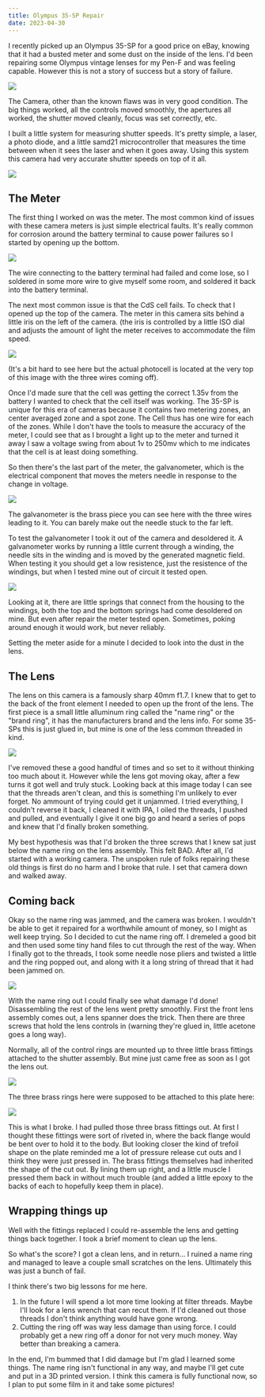 ```yaml
---
title: Olympus 35-SP Repair
date: 2023-04-30
---
```


I recently picked up an Olympus 35-SP for a good price on eBay, knowing that it had a busted meter and some dust on the inside of the lens. I'd been repairing some Olympus vintage lenses for my Pen-F and was feeling capable. However this is not a story of success but a story of failure.

<img src="olympus-35sp-intake.jpg">

The Camera, other than the known flaws was in very good condition. The big things worked, all the controls moved smoothly, the apertures all worked, the shutter moved cleanly, focus was set correctly, etc.

I built a little system for measuring shutter speeds. It's pretty simple, a laser, a photo diode, and a little samd21 microcontroller that measures the time between when it sees the laser and when it goes away. Using this system this camera had very accurate shutter speeds on top of it all.

<img src="shutter-speed-measurement.jpg">

## The Meter

The first thing I worked on was the meter. The most common kind of issues with these camera meters is just simple electrical faults. It's really common for corrosion around the battery terminal to cause power failures so I started by opening up the bottom.

<img src="olympus-35sp-bottom.jpg">

The wire connecting to the battery terminal had failed and come lose, so I soldered in some more wire to give myself some room, and soldered it back into the battery terminal.

The next most common issue is that the CdS cell fails. To check that I opened up the top of the camera. The meter in this camera sits behind a little iris on the left of the camera. (the iris is controlled by a little ISO dial and adjusts the amount of light the meter receives to accommodate the film speed.

<img src="olympus-35sp-top.jpg">

(It's a bit hard to see here but the actual photocell is located at the very top of this image with the three wires coming off).

Once I'd made sure that the cell was getting the correct 1.35v from the battery I wanted to check that the cell itself was working. The 35-SP is unique for this era of cameras because it contains two metering zones, an center averaged zone and a spot zone. The Cell thus has one wire for each of the zones. While I don't have the tools to measure the accuracy of the meter, I could see that as I brought a light up to the meter and turned it away I saw a voltage swing from about 1v to 250mv which to me indicates that the cell is at least doing something.

So then there's the last part of the meter, the galvanometer, which is the electrical component that moves the meters needle in response to the change in voltage.

<img src="olympus-35sp-galvanometer-in-housing.jpg">

The galvanometer is the brass piece you can see here with the three wires leading to it. You can barely make out the needle stuck to the far left.

To test the galvanometer I took it out of the camera and desoldered it. A galvanometer works by running a little current through a winding, the needle sits in the winding and is moved by the generated magnetic field. When testing it you should get a low resistence, just the resistence of the windings, but when I tested mine out of circuit it tested open.

<img src="olympus-35sp-galvanometer-out-of-housing.jpg">

Looking at it, there are little springs that connect from the housing to the windings, both the top and the bottom springs had come desoldered on mine. But even after repair the meter tested open. Sometimes, poking around enough it would work, but never reliably.

Setting the meter aside for a minute I decided to look into the dust in the lens.

## The Lens

The lens on this camera is a famously sharp 40mm f1.7. I knew that to get to the back of the front element I needed to open up the front of the lens. The first piece is a small little alluminum ring called the "name ring" or the "brand ring", it has the manufacturers brand and the lens info. For some 35-SPs this is just glued in, but mine is one of the less common threaded in kind.

<img src="olympus-35sp-name-ring.jpg">

I've removed these a good handful of times and so set to it without thinking too much about it. However while the lens got moving okay, after a few turns it got well and truly stuck. Looking back at this image today I can see that the threads aren't clean, and this is something I'm unlikely to ever forget. No ammount of trying could get it unjammed. I tried everything, I couldn't reverse it back, I cleaned it with IPA, I oiled the threads, I pushed and pulled, and eventually I give it one big go and heard a series of pops and knew that I'd finally broken something.

My best hypothesis was that I'd broken the three screws that I knew sat just below the name ring on the lens assembly. This felt BAD. After all, I'd started with a working camera. The unspoken rule of folks repairing these old things is first do no harm and I broke that rule. I set that camera down and walked away.

## Coming back

Okay so the name ring was jammed, and the camera was broken. I wouldn't be able to get it repaired for a worthwhile amount of money, so I might as well keep trying. So I decided to cut the name ring off. I dremeled a good bit and then used some tiny hand files to cut through the rest of the way. When I finally got to the threads, I took some needle nose pliers and twisted a little and the ring popped out, and along with it a long string of thread that it had been jammed on.

<img src="olympus-35sp-name-ring-cut.jpg">

With the name ring out I could finally see what damage I'd done! Disassembling the rest of the lens went pretty smoothly. First the front lens assembly comes out, a lens spanner does the trick. Then there are three screws that hold the lens controls in (warning they're glued in, little acetone goes a long way).

Normally, all of the control rings are mounted up to three little brass fittings attached to the shutter assembly. But mine just came free as soon as I got the lens out.

<img src="olympus-35sp-lens-dissassembly-ring.jpg">

The three brass rings here were supposed to be attached to this plate here:

<img src="olympus-35sp-lens-dissassembly.jpg">

This is what I broke. I had pulled those three brass fittings out. At first I thought these fittings were sort of riveted in, where the back flange would be bent over to hold it to the body. But looking closer the kind of trefoil shape on the plate reminded me a lot of pressure release cut outs and I think they were just pressed in. The brass fittings themselves had inherited the shape of the cut out. By lining them up right, and a little muscle I pressed them back in without much trouble (and added a little epoxy to the backs of each to hopefully keep them in place).

## Wrapping things up

Well with the fittings replaced I could re-assemble the lens and getting things back together. I took a brief moment to clean up the lens.

So what's the score? I got a clean lens, and in return... I ruined a name ring and managed to leave a couple small scratches on the lens. Ultimately this was just a bunch of fail.

I think there's two big lessons for me here.

1. In the future I will spend a lot more time looking at filter threads. Maybe I'll look for a lens wrench that can recut them. If I'd cleaned out those threads I don't think anything would have gone wrong.
2. Cutting the ring off was way less damage than using force. I could probably get a new ring off a donor for not very much money. Way better than breaking a camera.


In the end, I'm bummed that I did damage but I'm glad I learned some things. The name ring isn't functional in any way, and maybe I'll get cute and put in a 3D printed version. I think this camera is fully functional now, so I plan to put some film in it and take some pictures!
